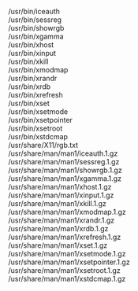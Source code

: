 /usr/bin/iceauth  
/usr/bin/sessreg  
/usr/bin/showrgb  
/usr/bin/xgamma  
/usr/bin/xhost  
/usr/bin/xinput  
/usr/bin/xkill  
/usr/bin/xmodmap  
/usr/bin/xrandr  
/usr/bin/xrdb  
/usr/bin/xrefresh  
/usr/bin/xset  
/usr/bin/xsetmode  
/usr/bin/xsetpointer  
/usr/bin/xsetroot  
/usr/bin/xstdcmap  
/usr/share/X11/rgb.txt  
/usr/share/man/man1/iceauth.1.gz  
/usr/share/man/man1/sessreg.1.gz  
/usr/share/man/man1/showrgb.1.gz  
/usr/share/man/man1/xgamma.1.gz  
/usr/share/man/man1/xhost.1.gz  
/usr/share/man/man1/xinput.1.gz  
/usr/share/man/man1/xkill.1.gz  
/usr/share/man/man1/xmodmap.1.gz  
/usr/share/man/man1/xrandr.1.gz  
/usr/share/man/man1/xrdb.1.gz  
/usr/share/man/man1/xrefresh.1.gz  
/usr/share/man/man1/xset.1.gz  
/usr/share/man/man1/xsetmode.1.gz  
/usr/share/man/man1/xsetpointer.1.gz  
/usr/share/man/man1/xsetroot.1.gz  
/usr/share/man/man1/xstdcmap.1.gz  
